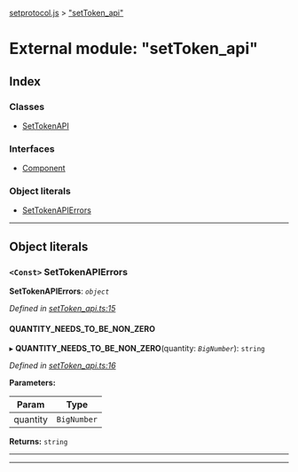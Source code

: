 [setprotocol.js](../README.md) > ["setToken_api"](../modules/_settoken_api_.md)

# External module: "setToken_api"

## Index

### Classes

* [SetTokenAPI](../classes/_settoken_api_.settokenapi.md)

### Interfaces

* [Component](../interfaces/_settoken_api_.component.md)

### Object literals

* [SetTokenAPIErrors](_settoken_api_.md#settokenapierrors)

---

## Object literals

<a id="settokenapierrors"></a>

### `<Const>` SetTokenAPIErrors

**SetTokenAPIErrors**: *`object`*

*Defined in [setToken_api.ts:15](https://github.com/SetProtocol/setProtocol.js/blob/50270c7/src/api/setToken_api.ts#L15)*

<a id="settokenapierrors.quantity_needs_to_be_non_zero"></a>

####  QUANTITY_NEEDS_TO_BE_NON_ZERO

▸ **QUANTITY_NEEDS_TO_BE_NON_ZERO**(quantity: *`BigNumber`*): `string`

*Defined in [setToken_api.ts:16](https://github.com/SetProtocol/setProtocol.js/blob/50270c7/src/api/setToken_api.ts#L16)*

**Parameters:**

| Param | Type |
| ------ | ------ |
| quantity | `BigNumber` | 

**Returns:** `string`

___

___

